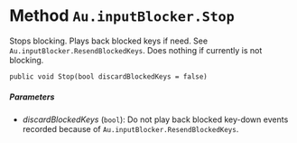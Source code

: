 # Method `Au.inputBlocker.Stop`

Stops blocking. Plays back blocked keys if need. See `Au.inputBlocker.ResendBlockedKeys`. Does nothing if currently is not blocking.

```
public void Stop(bool discardBlockedKeys = false)
```

##### Parameters

- *discardBlockedKeys*  (`bool`):
    Do not play back blocked key-down events recorded because of `Au.inputBlocker.ResendBlockedKeys`.